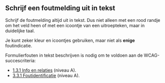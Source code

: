 ## Schrijf een foutmelding uit in tekst

Schrijf de foutmelding altijd uit in tekst. Dus niet alleen met een rood randje om het veld heen of met een icoontje van een uitroepteken, maar in duidelijke taal.

Je kunt zeker kleur en icoontjes gebruiken, maar niet als **enige** foutindicatie.

Formulierfouten in tekst beschrijven is nodig om te voldoen aan de WCAG-succescriteria:

- [1.3.1 Info en relaties](/wcag/1.3.1) (niveau A).
- [3.3.1 Foutidentificatie](/wcag/3.3.1/) (niveau A).
